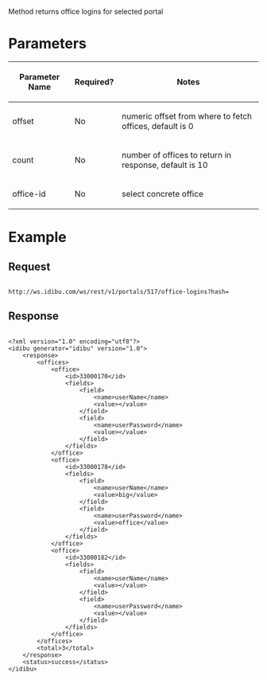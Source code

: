 <p>Method returns office logins for selected portal</p>
<h1>
	Parameters</h1>
<table cellpadding="2" cellspacing="0" class="t1" width="1084.0">
	<thead>
		<tr>
			<th class="td1" scope="col" valign="middle">
				<p class="p1"><b>Parameter Name</b></p>
			</th>
			<th class="td2" scope="col" valign="middle">
				<p class="p1"><b>Required?</b></p>
			</th>
			<th class="td3" scope="col" valign="middle">
				<p class="p1"><b>Notes</b></p>
			</th>
		</tr>
	</thead>
	<tbody>
		<tr>
			<td class="td1" valign="middle">
				<p class="p2">offset</p>
			</td>
			<td class="td2" valign="middle">
				<p class="p2">No</p>
			</td>
			<td class="td3" valign="middle">
				<p class="p2">numeric offset from where to fetch offices, default is 0</p>
			</td>
		</tr>
		<tr>
			<td class="td1" valign="middle">
				<p class="p2">count</p>
			</td>
			<td class="td2" valign="middle">
				<p class="p2">No</p>
			</td>
			<td class="td3" valign="middle">
				<p class="p2">number of offices to return in response, default is 10</p>
			</td>
		</tr>
		<tr>
			<td class="td1" valign="middle">
				<p class="p2">office-id</p>
			</td>
			<td class="td2" valign="middle">
				<p class="p2">No</p>
			</td>
			<td class="td3" valign="middle">
				<p class="p2">select concrete office</p>
			</td>
		</tr>
	</tbody>
</table>
<h1>
	Example</h1>
<h2>
	Request</h2>
<pre>
<code>
http://ws.idibu.com/ws/rest/v1/portals/517/office-logins?hash=<your hash>
</code></pre>
<h2>
	Response</h2>
<pre>
<code type="xml">
&lt;?xml version=&quot;1.0&quot; encoding=&quot;utf8&quot;?&gt;
&lt;idibu generator=&quot;idibu&quot; version=&quot;1.0&quot;&gt;
    &lt;response&gt;
        &lt;offices&gt;
            &lt;office&gt;
                &lt;id&gt;33000170&lt;/id&gt;
                &lt;fields&gt;
                    &lt;field&gt;
                        &lt;name&gt;userName&lt;/name&gt;
                        &lt;value&gt;&lt;/value&gt;
                    &lt;/field&gt;
                    &lt;field&gt;
                        &lt;name&gt;userPassword&lt;/name&gt;
                        &lt;value&gt;&lt;/value&gt;
                    &lt;/field&gt;
                &lt;/fields&gt;
            &lt;/office&gt;
            &lt;office&gt;
                &lt;id&gt;33000178&lt;/id&gt;
                &lt;fields&gt;
                    &lt;field&gt;
                        &lt;name&gt;userName&lt;/name&gt;
                        &lt;value&gt;big&lt;/value&gt;
                    &lt;/field&gt;
                    &lt;field&gt;
                        &lt;name&gt;userPassword&lt;/name&gt;
                        &lt;value&gt;office&lt;/value&gt;
                    &lt;/field&gt;
                &lt;/fields&gt;
            &lt;/office&gt;
            &lt;office&gt;
                &lt;id&gt;33000182&lt;/id&gt;
                &lt;fields&gt;
                    &lt;field&gt;
                        &lt;name&gt;userName&lt;/name&gt;
                        &lt;value&gt;&lt;/value&gt;
                    &lt;/field&gt;
                    &lt;field&gt;
                        &lt;name&gt;userPassword&lt;/name&gt;
                        &lt;value&gt;&lt;/value&gt;
                    &lt;/field&gt;
                &lt;/fields&gt;
            &lt;/office&gt;
        &lt;/offices&gt;
        &lt;total&gt;3&lt;/total&gt;
    &lt;/response&gt;
    &lt;status&gt;success&lt;/status&gt;
&lt;/idibu&gt;
</code></pre>
